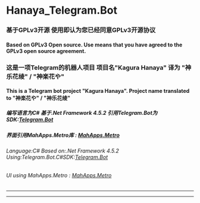 # Hanaya_Telegram.Bot
### 基于GPLv3开源 使用即认为您已经同意GPLv3开源协议
#### Based on GPLv3 Open source. Use means that you have agreed to the GPLv3 open source agreement.
### 这是一项Telegram的机器人项目 项目名"Kagura Hanaya" 译为 "神乐花绫" / "神楽花や"
#### This is a Telegram bot project "Kagura Hanaya". Project name translated to "神楽花や" / "神乐花绫"
##### 编写语言为C# 基于.Net Framework 4.5.2 引用Telegram.Bot为SDK:[Telegram.Bot](https://github.com/TelegramBots/Telegram.Bot)
##### 界面引用MahApps.Metro库  :  [MahApps.Metro](https://github.com/MahApps/MahApps.Metro)
###### Language:C# Based on:.Net Framework 4.5.2 Using:Telegram.Bot.C#SDK:[Telegram.Bot](https://github.com/TelegramBots/Telegram.Bot)
###### UI using MahApps.Metro  :  [MahApps.Metro](https://github.com/MahApps/MahApps.Metro)
***

***
